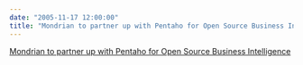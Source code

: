 ```yaml
---
date: "2005-11-17 12:00:00"
title: "Mondrian to partner up with Pentaho for Open Source Business Intelligence"
---
```


[Mondrian to partner up with Pentaho for Open Source Business Intelligence](/lemire/blog/2005/11-17-mondrian-to-partner-up-with-pentaho-for-open-source-business-intelligence)

